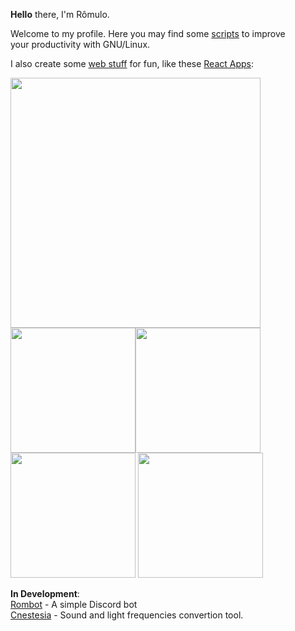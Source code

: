  <b>Hello</b> there, I'm Rômulo.  


Welcome to my profile. Here you may find some [scripts](https://github.com/PinheiroCosta/MyScripts) to improve   
your productivity with GNU/Linux.  
  
I also create some [web stuff](https://codepen.io/pinheirocosta) for fun, like these [React Apps](https://github.com/PinheiroCosta/react-apps):

[comment]: <> (codepen links)
[<img src="https://user-images.githubusercontent.com/37278803/215371807-fd3bd1c4-7c57-4b7e-8e43-76f16088c9ba.png" width="400">](https://user-images.githubusercontent.com/37278803/215371807-fd3bd1c4-7c57-4b7e-8e43-76f16088c9ba.png)  
[<img src="https://user-images.githubusercontent.com/37278803/129112838-d476f040-b03b-482c-891c-92177fe0871b.png" width="200">](https://codepen.io/pinheirocosta/full/gOWBQNP)[<img src="https://user-images.githubusercontent.com/37278803/129112749-fb71aa2b-c3aa-41c7-8881-62bedad1e643.png" width="200">](https://codepen.io/pinheirocosta/full/VwbrQLm)  
[<img src="https://user-images.githubusercontent.com/37278803/129113241-3f78437f-4e00-469b-8f98-26329e0325ce.png" width="200">](https://codepen.io/pinheirocosta/full/vYmjGwK)
[<img src="https://user-images.githubusercontent.com/37278803/130430880-e5be1784-891c-42a2-a624-e7a88a48f551.png" width="200">](https://codepen.io/pinheirocosta/full/NWjJzdj)

  
**In Development**:  
[Rombot](https://github.com/PinheiroCosta/rombot) - A simple Discord bot  
[Cnestesia](https://github.com/PinheiroCosta/cnestesia) - Sound and light frequencies convertion tool.

